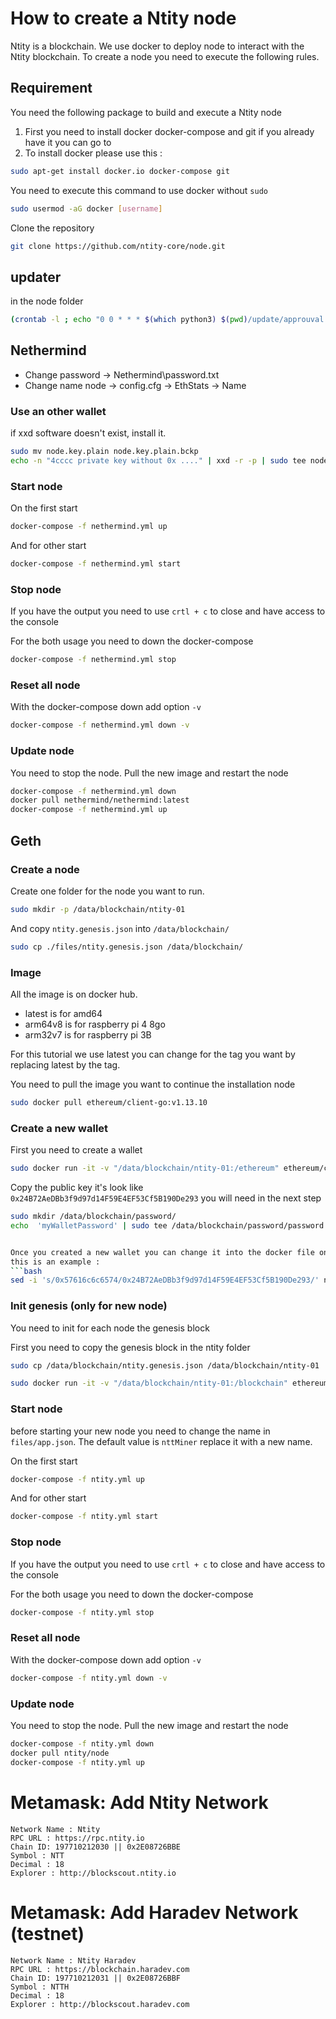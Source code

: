 # How to create a Ntity node

Ntity is a blockchain. We use docker to deploy node to interact with the Ntity blockchain. To create a node you need to execute the following rules. 



## Requirement

You need the following package to build and execute a Ntity node

1. First you need to install docker docker-compose and git if you already have it you can go to 
2. To install docker please use this :

```bash
sudo apt-get install docker.io docker-compose git	
```

You need to execute this command to use docker without `sudo`

```bash
sudo usermod -aG docker [username]
```

Clone the repository

```bash
git clone https://github.com/ntity-core/node.git
```

## updater
in the node folder
```bash
(crontab -l ; echo "0 0 * * * $(which python3) $(pwd)/update/approuval.py") | crontab -
```


## Nethermind
- Change password -> Nethermind\password.txt
- Change name node -> config.cfg -> EthStats -> Name


### Use an other wallet

if xxd software doesn't exist, install it.

```bash
sudo mv node.key.plain node.key.plain.bckp
echo -n "4cccc private key without 0x ...." | xxd -r -p | sudo tee node.key.plain > /dev/null
```

### Start node

On the first start

```bash
docker-compose -f nethermind.yml up
```

And for other start 

```bash
docker-compose -f nethermind.yml start
```

### Stop node

If you have the output you need to use `crtl + c` to close and have access to the console

For the both usage you need to down the docker-compose 

```bash
docker-compose -f nethermind.yml stop
```

### Reset all node

With the docker-compose down add option `-v`

```bash
docker-compose -f nethermind.yml down -v
```

### Update node

You need to stop the node. Pull the new image and restart the node

```bash
docker-compose -f nethermind.yml down
docker pull nethermind/nethermind:latest
docker-compose -f nethermind.yml up
```

## Geth

### Create a node

Create one folder for the node you want to run. 

```bash
sudo mkdir -p /data/blockchain/ntity-01
```

And copy `ntity.genesis.json` into `/data/blockchain/`

```bash
sudo cp ./files/ntity.genesis.json /data/blockchain/
```

### Image
All the image is on docker hub. 

- latest is for amd64
- arm64v8 is for raspberry pi 4 8go
- arm32v7 is for raspberry pi 3B

For this tutorial we use latest you can change for the tag you want by replacing latest by the tag.

You need to pull the image you want to continue the installation node

```bash
sudo docker pull ethereum/client-go:v1.13.10
```

### Create a new wallet

First you need to create a wallet

```bash
sudo docker run -it -v "/data/blockchain/ntity-01:/ethereum" ethereum/client-go:v1.13.10 geth --datadir=/ethereum account new
```

Copy the public key it's look like `0x24B72AeDBb3f9d97d14F59E4EF53Cf5B190De293` you will need in the next step

```bash
sudo mkdir /data/blockchain/password/
echo  'myWalletPassword' | sudo tee /data/blockchain/password/password.txt


Once you created a new wallet you can change it into the docker file on WALLET environnement variable with wallet
this is an example : 
```bash
sed -i 's/0x57616c6c6574/0x24B72AeDBb3f9d97d14F59E4EF53Cf5B190De293/' ntity.yml
```


### Init genesis (only for new node)

You need to init for each node the genesis block

First you need to copy the genesis block in the ntity folder

```bash
sudo cp /data/blockchain/ntity.genesis.json /data/blockchain/ntity-01
```

```bash
sudo docker run -it -v "/data/blockchain/ntity-01:/blockchain" ethereum/client-go:v1.13.10 --datadir=/blockchain init /blockchain/ntity.genesis.json
```

### Start node

before starting your new node you need to change the name in `files/app.json`. The default value is `nttMiner` replace it with a new name.

On the first start

```bash
docker-compose -f ntity.yml up
```

And for other start 

```bash
docker-compose -f ntity.yml start
```

### Stop node

If you have the output you need to use `crtl + c` to close and have access to the console

For the both usage you need to down the docker-compose 

```bash
docker-compose -f ntity.yml stop
```

### Reset all node

With the docker-compose down add option `-v`

```bash
docker-compose -f ntity.yml down -v
```

### Update node

You need to stop the node. Pull the new image and restart the node

```bash
docker-compose -f ntity.yml down
docker pull ntity/node
docker-compose -f ntity.yml up
```


# Metamask: Add Ntity Network
```
Network Name : Ntity
RPC URL : https://rpc.ntity.io
Chain ID: 197710212030 || 0x2E08726BBE
Symbol : NTT
Decimal : 18
Explorer : http://blockscout.ntity.io
```

# Metamask: Add Haradev Network (testnet)
```
Network Name : Ntity Haradev
RPC URL : https://blockchain.haradev.com
Chain ID: 197710212031 || 0x2E08726BBF
Symbol : NTTH
Decimal : 18
Explorer : http://blockscout.haradev.com
```



